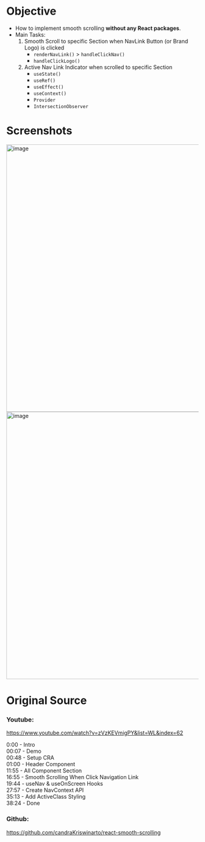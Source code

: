 # Objective

- How to implement smooth scrolling **without any React packages**.
- Main Tasks:
  1. Smooth Scroll to specific Section when NavLink Button (or Brand Logo) is clicked
      - ```renderNavLink()``` > ```handleClickNav()```
      - ```handleClickLogo()```
  3. Active Nav Link Indicator when scrolled to specific Section
      - ```useState()```
      - ```useRef()```
      - ```useEffect()```
      - ```useContext()```
      - ```Provider```
      - ```IntersectionObserver```

# Screenshots

<img width="700" alt="image" src="https://user-images.githubusercontent.com/42660669/229956481-5768b77c-2b81-4e9a-9abc-1397ab848027.png">
<img width="700" alt="image" src="https://user-images.githubusercontent.com/42660669/229956531-401e7fff-232a-4752-ab7a-6f6acaaaa5af.png">

# Original Source

### Youtube:

https://www.youtube.com/watch?v=zVzKEVmigPY&list=WL&index=62

0:00 - Intro <br />
00:07 - Demo <br />
00:48 - Setup CRA <br />
01:00 - Header Component <br />
11:55 - All Component Section <br />
16:55 - Smooth Scrolling When Click Navigation Link <br />
19:44 - useNav & useOnScreen Hooks <br />
27:57 - Create NavContext API <br />
35:13 - Add ActiveClass Styling <br />
38:24 - Done <br />

### Github:

https://github.com/candraKriswinarto/react-smooth-scrolling
